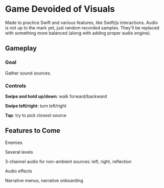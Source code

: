 # Game Devoided of Visuals

Made to practice Swift and various features, like Swift/js interactions. Audio is not up to the mark yet, just random recorded samples. They'll be replaced with something more balanced (along with adding proper audio engine).

## Gameplay

### Goal

Gather sound sources.

### Controls

**Swipe and hold up/down**: walk forward/backward

**Swipe left/right**: turn left/right

**Tap**: try to pick closest source

## Features to Come

Enemies

Several levels

3-channel audio for non-ambient sources: left, right, reflection

Audio effects

Narrative menus, narrative onboarding
